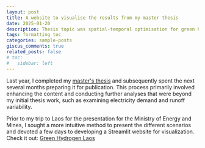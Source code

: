 ```yaml
---
layout: post
title: A website to visualise the results from my master thesis
date: 2025-01-20 
description: Thesis topic was spatial-temporal optimisation for green hydrogen production
tags: formatting toc
categories: sample-posts
giscus_comments: true
related_posts: false
# toc:
#   sidebar: left
---
```


Last year, I completed my <a href="https://zenodo.org/records/13897880">master's thesis</a> and subsequently spent the next several months preparing it for publication. This process primarily involved enhancing the content and conducting further analyses that were beyond my initial thesis work, such as examining electricity demand and runoff variability. 

Prior to my trip to Laos for the presentation for the Ministry of Energy and Mines, I sought a more intuitive method to present the different scenarios and devoted a few days to developing a Streamlit website for visualization. Check it out: <a href="https://greenhydrogen-laos.streamlit.app/">Green Hydrogen Laos</a>